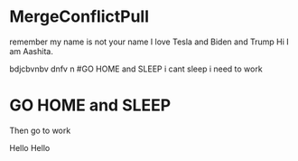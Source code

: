 # MergeConflictPull

remember my name is not your name
I love Tesla and Biden and Trump
Hi I am Aashita.

bdjcbvnbv dnfv n
#GO HOME and SLEEP
i cant sleep i need to work

# GO HOME and SLEEP

Then go to work

Hello Hello
